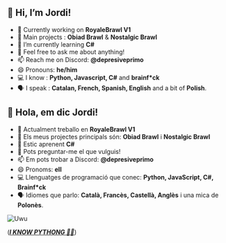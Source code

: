 ## 👋 Hi, I’m Jordi!


- 🔭 Currently working on **RoyaleBrawl V1**
- 🫡 Main projects : **Obiad Brawl** & **Nostalgic Brawl**
- 🌱 I’m currently learning **C#**
- 💬 Feel free to ask me about anything!
- 📫 Reach me on Discord: **@depresiveprimo**
- 😄 Pronouns: **he/him**
- 💻 I know : **Python, Javascript, C#** and **brainf*ck**
- 🗣️ I speak : **Catalan, French, Spanish, English** and a bit of **Polish**.

## 👋 Hola, em dic Jordi!
- 🔭 Actualment treballo en **RoyaleBrawl V1**
- 🫡 Els meus projectes principals són: **Obiad Brawl** i **Nostalgic Brawl**
- 🌱 Estic aprenent **C#**
- 💬 Pots preguntar-me el que vulguis!
- 📫 Em pots trobar a Discord: **@depresiveprimo**
- 😄 Pronoms: **ell**
- 💻 Llenguatges de programació que conec: **Python, JavaScript, C#, Brainf*ck**
- 🗣️ Idiomes que parlo: **Català, Francès, Castellà, Anglès** i una mica de **Polonès**.
 
![Uwu](https://komarev.com/ghpvc/?username=Super-brawl-team&color=ff0000)

(***<ins>I KNOW PYTHONG 🧑‍💻</ins>***)
